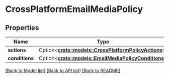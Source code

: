 # CrossPlatformEmailMediaPolicy

## Properties

Name | Type | Description | Notes
------------ | ------------- | ------------- | -------------
**actions** | Option<[**crate::models::CrossPlatformPolicyActions**](CrossPlatformPolicyActions.md)> |  | [optional]
**conditions** | Option<[**crate::models::EmailMediaPolicyConditions**](EmailMediaPolicyConditions.md)> |  | [optional]

[[Back to Model list]](../README.md#documentation-for-models) [[Back to API list]](../README.md#documentation-for-api-endpoints) [[Back to README]](../README.md)



